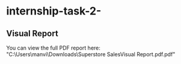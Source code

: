 # internship-task-2-

## Visual Report
You can view the full PDF report here: "C:\Users\manvi\Downloads\Superstore SalesVisual Report.pdf.pdf"

